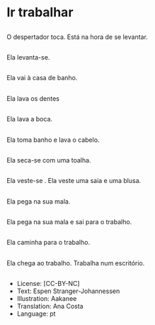 # Ir trabalhar

##
O despertador toca. Está na hora de se levantar.

##
Ela levanta-se.

##
Ela vai à casa de banho.

##
Ela lava os dentes

##
Ela lava a boca.

##
Ela toma banho e lava o cabelo.

##
Ela seca-se com uma toalha.

##
Ela veste-se . Ela veste uma saia e uma blusa.

##
Ela pega na sua mala.

##
Ela pega na sua mala e sai para o trabalho.

##
Ela caminha para o trabalho.

##
Ela chega ao trabalho. Trabalha num escritório.

##
* License: [CC-BY-NC]
* Text: Espen Stranger-Johannessen
* Illustration: Aakanee
* Translation: Ana Costa
* Language: pt
